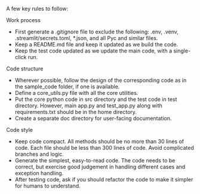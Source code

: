 A few key rules to follow:

Work process
* First generate a .gitignore file to exclude the following: .env, .venv, .streamlit/secrets.toml, *.json, and all Pyc and similar files.
* Keep a README.md file and keep it updated as we build the code.
* Keep the test code updated as we update the main code, with a single-click run.

Code structure
* Wherever possible, follow the design of the corresponding code as in the sample_code folder, if one is available.
* Define a core_utils.py file with all the core utilities.
* Put the core python code in src directory and the test code in test directory. However, main app.py and test_app.py along with requirements.txt should be in the home directory.
* Create a separate doc directory for user-facing documentation.

Code style
* Keep code compact. All methods should be no more than 30 lines of code. Each file should be less than 300 lines of code. Avoid complicated branches and logic.
* Generate the simplest, easy-to-read code. The code needs to be correct, but exercise good judgement in handling different cases and exception handling. 
* After testing code, ask if you should refactor the code to make it simpler for humans to understand.


